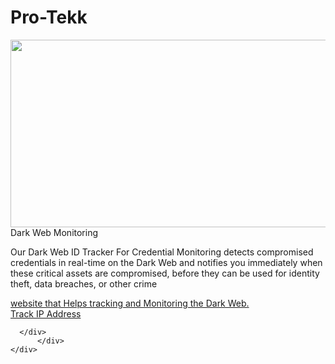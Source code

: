 # Pro-Tekk

<!DOCTYPE html>
<html lang="en">
<head>
    <meta charset="UTF-8">
    <meta name="viewport" content="width=device-width, initial-scale=1.0">
    <title>Dark Web Monitoring</title>
</head>
<body>
    <link rel="stylesheet" href="st.css">
<div class="row">
    <div class="col s12 m7">
      <div class="card">
            <div class="card-panel hoverable">
        <div class="card-image">
          <img src="https://i.postimg.cc/BQsL62LP/1280px-Computer-screen-code-glitch-animation-gif-background-free.gif" height="300" width="1280">
          <span class="card-title">Dark Web Monitoring</span>
        </div>
        <div class="card-content">
          <p>Our Dark Web ID Tracker For Credential Monitoring detects compromised credentials in real-time on the Dark Web and notifies you immediately when these critical assets are compromised, before they can be used for identity theft, data breaches, or other crime </p>
        </div>
        <div class="card-action">
          <a href=https://geo.ipify.org/docs class="link-dark-web">website that Helps tracking and Monitoring the Dark Web.</a>
            <div class="card action">
              <a href="https://geo.ipify.org/api/v2/country?apiKey=at_JwdwswYDJFNrgmBFaHkcUQFDxUt8W&ipAddress=8.8.8.8">Track IP Address</a>
            </div>

      </div>
          </div>
    </div>
  </div>
    
</body>
</html>
